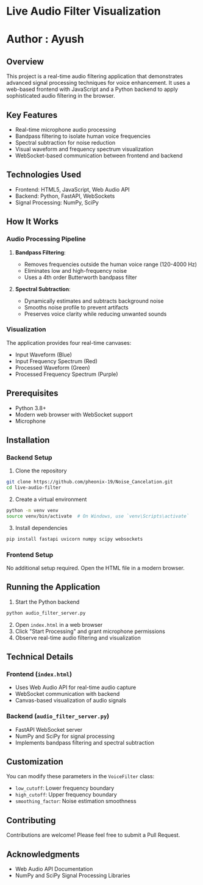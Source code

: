# Live Audio Filter Visualization
# Author : Ayush 

## Overview
This project is a real-time audio filtering application that demonstrates advanced signal processing techniques for voice enhancement. It uses a web-based frontend with JavaScript and a Python backend to apply sophisticated audio filtering in the browser.

## Key Features
- Real-time microphone audio processing
- Bandpass filtering to isolate human voice frequencies
- Spectral subtraction for noise reduction
- Visual waveform and frequency spectrum visualization
- WebSocket-based communication between frontend and backend

## Technologies Used
- Frontend: HTML5, JavaScript, Web Audio API
- Backend: Python, FastAPI, WebSockets
- Signal Processing: NumPy, SciPy

## How It Works

### Audio Processing Pipeline
1. **Bandpass Filtering**: 
   - Removes frequencies outside the human voice range (120-4000 Hz)
   - Eliminates low and high-frequency noise
   - Uses a 4th order Butterworth bandpass filter

2. **Spectral Subtraction**:
   - Dynamically estimates and subtracts background noise
   - Smooths noise profile to prevent artifacts
   - Preserves voice clarity while reducing unwanted sounds

### Visualization
The application provides four real-time canvases:
- Input Waveform (Blue)
- Input Frequency Spectrum (Red)
- Processed Waveform (Green)
- Processed Frequency Spectrum (Purple)

## Prerequisites
- Python 3.8+
- Modern web browser with WebSocket support
- Microphone

## Installation

### Backend Setup
1. Clone the repository
```bash
git clone https://github.com/pheonix-19/Noise_Cancelation.git
cd live-audio-filter
```

2. Create a virtual environment
```bash
python -m venv venv
source venv/bin/activate  # On Windows, use `venv\Scripts\activate`
```

3. Install dependencies
```bash
pip install fastapi uvicorn numpy scipy websockets
```

### Frontend Setup
No additional setup required. Open the HTML file in a modern browser.

## Running the Application

1. Start the Python backend
```bash
python audio_filter_server.py
```

2. Open `index.html` in a web browser
3. Click "Start Processing" and grant microphone permissions
4. Observe real-time audio filtering and visualization

## Technical Details

### Frontend (`index.html`)
- Uses Web Audio API for real-time audio capture
- WebSocket communication with backend
- Canvas-based visualization of audio signals

### Backend (`audio_filter_server.py`)
- FastAPI WebSocket server
- NumPy and SciPy for signal processing
- Implements bandpass filtering and spectral subtraction

## Customization
You can modify these parameters in the `VoiceFilter` class:
- `low_cutoff`: Lower frequency boundary
- `high_cutoff`: Upper frequency boundary
- `smoothing_factor`: Noise estimation smoothness


## Contributing
Contributions are welcome! Please feel free to submit a Pull Request.

## Acknowledgments
- Web Audio API Documentation
- NumPy and SciPy Signal Processing Libraries

